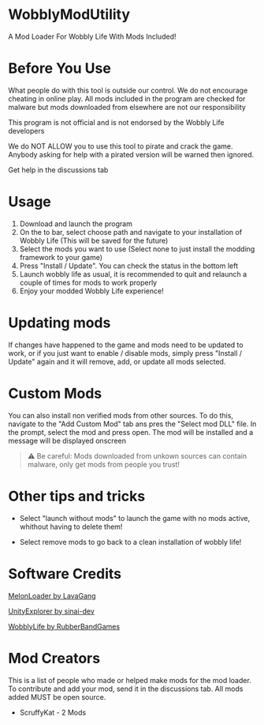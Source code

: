 # WobblyModUtility
A Mod Loader For Wobbly Life With Mods Included!

# Before You Use
What people do with this tool is outside our control. We do not encourage cheating in online play. All mods included in the program are checked for malware but mods downloaded from elsewhere are not our responsibility 

This program is not official and is not endorsed by the Wobbly Life developers

We do NOT ALLOW you to use this tool to pirate and crack the game. Anybody asking for help with a pirated version will be warned then ignored.

Get help in the discussions tab

# Usage
1. Download and launch the program
2. On the to bar, select choose path and navigate to your installation of Wobbly Life (This will be saved for the future)
3. Select the mods you want to use (Select none to just install the modding framework to your game)
4. Press "Install / Update". You can check the status in the bottom left
5. Launch wobbly life as usual, it is recommended to quit and relaunch a couple of times for mods to work properly
6. Enjoy your modded Wobbly Life experience!

# Updating mods
If changes have happened to the game and mods need to be updated to work, or if you just want to enable / disable mods, simply press "Install /  Update" again and it will remove, add, or update all mods selected.

# Custom Mods
You can also install non verified mods from other sources. To do this, navigate to the "Add Custom Mod" tab ans pres the "Select mod DLL" file. In the prompt, select the mod and press open. The mod will be installed and a message will be displayed onscreen

> ⚠️ Be careful: Mods downloaded from unkown sources can contain malware, only get mods from people you trust! 

# Other tips and tricks

- Select "launch without mods" to launch the game with no mods active, whithout having to delete them!

- Select remove mods to go back to a clean installation of wobbly life!

# Software Credits

[MelonLoader by LavaGang](https://github.com/LavaGang/MelonLoader)

[UnityExplorer by sinai-dev](https://github.com/sinai-dev/UnityExplorer)

[WobblyLife by RubberBandGames](https://www.rubberbandgames.com/)

# Mod Creators

This is a list of people who made or helped make mods for the mod loader. To contribute and add your mod, send it in the discussions tab. All mods added MUST be open source. 

- ScruffyKat - 2 Mods

